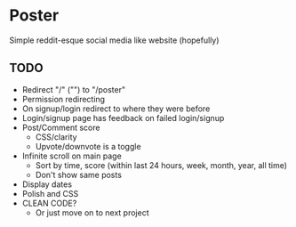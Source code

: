 # Poster

Simple reddit-esque social media like website (hopefully)

## TODO

- Redirect "/" ("") to "/poster"
- Permission redirecting
- On signup/login redirect to where they were before
- Login/signup page has feedback on failed login/signup
- Post/Comment score
    - CSS/clarity
    - Upvote/downvote is a toggle 
- Infinite scroll on main page
    - Sort by time, score (within last 24 hours, week, month, year, all time)
    - Don't show same posts
- Display dates
- Polish and CSS
- CLEAN CODE?
    - Or just move on to next project